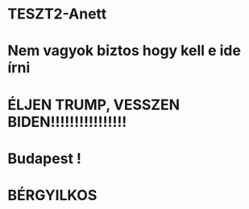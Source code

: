 # TESZT2-Anett
# Nem vagyok biztos hogy kell e ide írni 
# ÉLJEN TRUMP, VESSZEN BIDEN!!!!!!!!!!!!!!!!
#
#
# Budapest !
#
# BÉRGYILKOS

